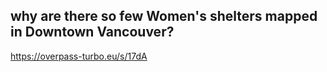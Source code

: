 ## why are there so few Women's shelters mapped in Downtown Vancouver?  

https://overpass-turbo.eu/s/17dA
